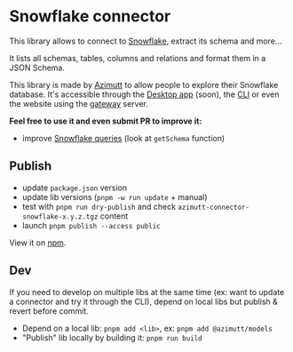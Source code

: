 # Snowflake connector

This library allows to connect to [Snowflake](https://www.snowflake.com), extract its schema and more...

It lists all schemas, tables, columns and relations and format them in a JSON Schema.

This library is made by [Azimutt](https://azimutt.app) to allow people to explore their Snowflake database.
It's accessible through the [Desktop app](../../desktop) (soon), the [CLI](https://www.npmjs.com/package/azimutt) or even the website using the [gateway](../../gateway) server.

**Feel free to use it and even submit PR to improve it:**

- improve [Snowflake queries](./src/snowflake.ts) (look at `getSchema` function)

## Publish

- update `package.json` version
- update lib versions (`pnpm -w run update` + manual) 
- test with `pnpm run dry-publish` and check `azimutt-connector-snowflake-x.y.z.tgz` content
- launch `pnpm publish --access public`

View it on [npm](https://www.npmjs.com/package/@azimutt/connector-snowflake).

## Dev

If you need to develop on multiple libs at the same time (ex: want to update a connector and try it through the CLI), depend on local libs but publish & revert before commit.

- Depend on a local lib: `pnpm add <lib>`, ex: `pnpm add @azimutt/models`
- "Publish" lib locally by building it: `pnpm run build`
